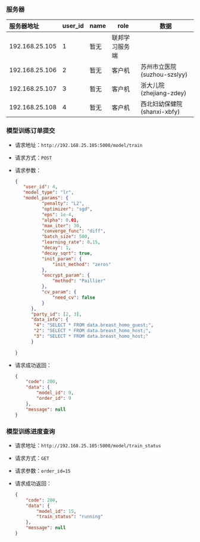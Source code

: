 ### 服务器

| 服务器地址     | user_id | name | role           | 数据                        |
| :------------- | ------- | ---- | -------------- | --------------------------- |
| 192.168.25.105 | 1       | 暂无 | 联邦学习服务端 |                             |
| 192.168.25.106 | 2       | 暂无 | 客户机         | 苏州市立医院(suzhou-szslyy) |
| 192.168.25.107 | 3       | 暂无 | 客户机         | 浙大儿院(zhejiang-zdey)     |
| 192.168.25.108 | 4       | 暂无 | 客户机         | 西北妇幼保健院(shanxi-xbfy) |



### 模型训练订单提交

- 请求地址：`http://192.168.25.105:5000/model/train`

- 请求方式：`POST`

- 请求参数：

  ```json
  {
  	 "user_id": 4, 
  	 "model_type": "lr",
  	 "model_params": {
  	        "penalty": "L2",
  	        "optimizer": "sgd",
  	        "eps": 1e-4,
  	        "alpha": 0.01,
  	        "max_iter": 30,
  	        "converge_func": "diff",
  	        "batch_size": 500,
  	        "learning_rate": 0.15,
  	        "decay": 1,
  	        "decay_sqrt": true,
  	        "init_param": {
  	            "init_method": "zeros"
  	        },
  	        "encrypt_param": {
  	            "method": "Paillier"
  	        },
  	        "cv_param": {
  	            "need_cv": false
  	        }
  	    },
  	    "party_id": [2, 3],
  	    "data_info": {
  	     "4": "SELECT * FROM data.breast_homo_guest;",
  	     "2": "SELECT * FROM data.breast_homo_host;",
  	     "3": "SELECT * FROM data.breast_homo_host;"
  	    }
      
  }
  ```

- 请求成功返回：

  ```json
  {
      "code": 200,
      "data": {
          "model_id": 9,
          "order_id": 9
      },
      "message": null
  }
  ```

  

### 模型训练进度查询

- 请求地址：`http://192.168.25.105:5000/model/train_status`

- 请求方式：`GET`

- 请求参数：`order_id=15`

- 请求成功返回：

  ```json
  {
      "code": 200,
      "data": {
          "model_id": 15,
          "train_status": "running"
      },
      "message": null
  }
  ```
  



